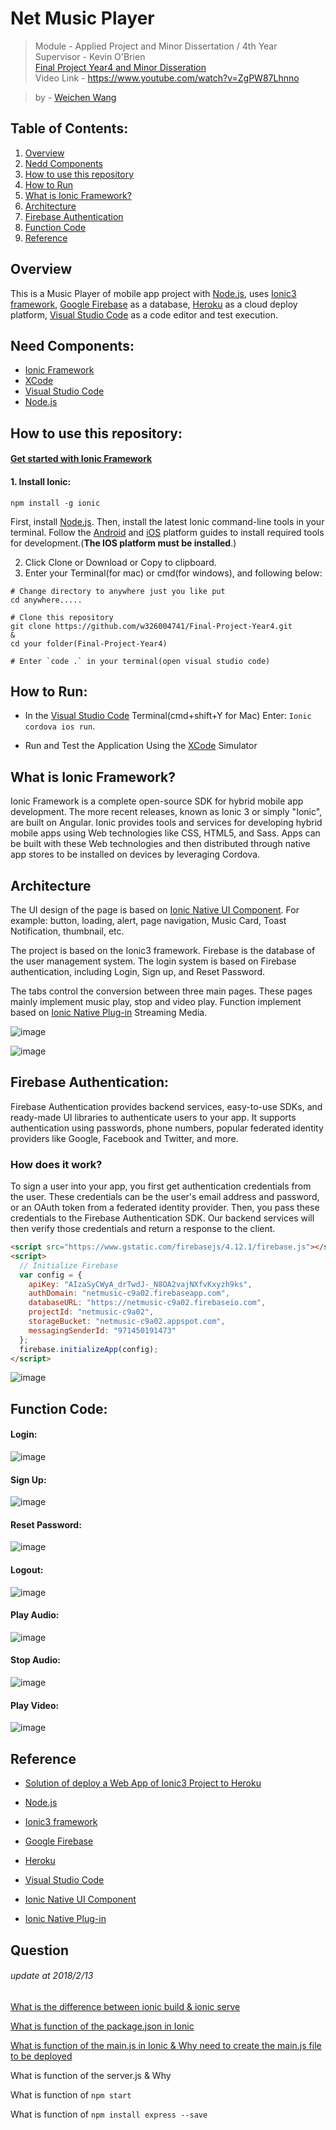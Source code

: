 # Net Music Player  
> Module - Applied Project and Minor Dissertation / 4th Year      
> Supervisor - Kevin O'Brien           
> [Final Project Year4 and Minor Disseration](https://github.com/w326004741/Final-Project-Year4/tree/master/Final%20Year%20Minor%20Dissertation)      
> Video Link - https://www.youtube.com/watch?v=ZgPW87Lhnno    

> by - [Weichen Wang](https://github.com/w326004741)

## Table of Contents:
1. [Overview](#overview)
2. [Nedd Components](#need-components)
3. [How to use this repository](#how-to-use-this-repository)
4. [How to Run](#how-to-run)
5. [What is Ionic Framework?](#what-is-ionic-framework)
6. [Architecture](#architecture)
7. [Firebase Authentication](#firebase-authentication)
8. [Function Code](#function-code)
9. [Reference](#reference)
## Overview
This is a Music Player of mobile app project with [Node.js](https://nodejs.org/en/), uses [Ionic3 framework](https://ionicframework.com/), [Google Firebase](https://firebase.google.com/) as a database, [Heroku](https://www.heroku.com/platform) as a cloud deploy platform, [Visual Studio Code](https://code.visualstudio.com/) as a code editor and test execution.

## Need Components:
-  [Ionic Framework](https://ionicframework.com/getting-started)
-  [XCode](https://developer.apple.com/xcode/)
-  [Visual Studio Code](https://code.visualstudio.com/)
-  [Node.js](https://nodejs.org/en/)


## How to use this repository:
#### [Get started with Ionic Framework](https://ionicframework.com/getting-started)

#### 1. Install Ionic: 
```
npm install -g ionic
```

First, install [Node.js](https://nodejs.org/en/). Then, install the latest Ionic command-line tools in your terminal. Follow the [Android](https://cordova.apache.org/docs/en/7.x/guide/platforms/android/) and [iOS](https://cordova.apache.org/docs/en/7.x/guide/platforms/ios/) platform guides to install required tools for development.(**The IOS platform must be installed**.)


2. Click Clone or Download or Copy to clipboard.
3. Enter your Terminal(for mac) or cmd(for windows), and following below:
```
# Change directory to anywhere just you like put
cd anywhere.....

# Clone this repository
git clone https://github.com/w326004741/Final-Project-Year4.git
&
cd your folder(Final-Project-Year4)

# Enter `code .` in your terminal(open visual studio code)
```

## How to Run:
- In the [Visual Studio Code](https://code.visualstudio.com/) Terminal(cmd+shift+Y for Mac) Enter: `Ionic cordova ios run`.       

- Run and Test the Application Using the [XCode](https://developer.apple.com/xcode/) Simulator

## What is Ionic Framework?
Ionic Framework is a complete open-source SDK for hybrid mobile app development. The more recent releases, known as Ionic 3 or simply "Ionic", are built on Angular. Ionic provides tools and services for developing hybrid mobile apps using Web technologies like CSS, HTML5, and Sass. Apps can be built with these Web technologies and then distributed through native app stores to be installed on devices by leveraging Cordova.

## Architecture
The UI design of the page is based on [Ionic Native UI Component](https://ionicframework.com/docs/components/).  For example: button, loading, alert, page navigation, Music Card, Toast Notification, thumbnail, etc.

The project is based on the Ionic3 framework. Firebase is the database of the user management system. The login system is based on Firebase authentication, including Login, Sign up, and Reset Password.

The tabs control the conversion between three main pages.  These pages mainly implement music play, stop and video play.  Function implement based on [Ionic Native Plug-in](https://ionicframework.com/docs/native/) Streaming Media.

![image](https://github.com/w326004741/Final-Project-Year4/blob/master/image/ionicSystem.png)

![image](https://github.com/w326004741/Final-Project-Year4/blob/master/image/4301524152100_.pic_hd.jpg)

## Firebase Authentication:
Firebase Authentication provides backend services, easy-to-use SDKs, and ready-made UI libraries to authenticate users to your app. It supports authentication using passwords, phone numbers, popular federated identity providers like Google, Facebook and Twitter, and more.

### How does it work?
To sign a user into your app, you first get authentication credentials from the user. These credentials can be the user's email address and password, or an OAuth token from a federated identity provider. Then, you pass these credentials to the Firebase Authentication SDK. Our backend services will then verify those credentials and return a response to the client.

```html
<script src="https://www.gstatic.com/firebasejs/4.12.1/firebase.js"></script>
<script>
  // Initialize Firebase
  var config = {
    apiKey: "AIzaSyCWyA_drTwdJ-_N8OA2vajNXfvKxyzh9ks",
    authDomain: "netmusic-c9a02.firebaseapp.com",
    databaseURL: "https://netmusic-c9a02.firebaseio.com",
    projectId: "netmusic-c9a02",
    storageBucket: "netmusic-c9a02.appspot.com",
    messagingSenderId: "971450191473"
  };
  firebase.initializeApp(config);
</script>
```
![image](https://github.com/w326004741/Final-Project-Year4/blob/master/image/firebaseauth5.png)

## Function Code:
#### Login:
![image](https://github.com/w326004741/Final-Project-Year4/blob/master/image/Loginfunction.png)
#### Sign Up:
![image](https://github.com/w326004741/Final-Project-Year4/blob/master/image/Registerfunction.png)
#### Reset Password:
![image](https://github.com/w326004741/Final-Project-Year4/blob/master/image/resetPasswordfunction.png)
#### Logout:
![image](https://github.com/w326004741/Final-Project-Year4/blob/master/image/logout.png)
#### Play Audio: 
![image](https://github.com/w326004741/Final-Project-Year4/blob/master/image/playAudio.png)
#### Stop Audio:
![image](https://github.com/w326004741/Final-Project-Year4/blob/master/image/stopAudio.png)
#### Play Video:
![image](https://github.com/w326004741/Final-Project-Year4/blob/master/image/playVideo.png)
## Reference
- [Solution of deploy a Web App of Ionic3 Project to Heroku](https://stackoverflow.com/questions/43701033/ionic-pwa-deploy/43701116)

- [Node.js](https://nodejs.org/en/)     
- [Ionic3 framework](https://ionicframework.com/)      
- [Google Firebase](https://firebase.google.com/)     
- [Heroku](https://www.heroku.com/platform)     
- [Visual Studio Code](https://code.visualstudio.com/)      
- [Ionic Native UI Component](https://ionicframework.com/docs/components/)      
- [Ionic Native Plug-in](https://ionicframework.com/docs/native/)


## Question
###### *update at 2018/2/13*
[What is the difference between ionic build & ionic serve](https://github.com/w326004741/Final-Project-Year4)

[What is function of the package.json in Ionic](https://github.com/w326004741/Final-Project-Year4)

[What is function of the main.js in Ionic & Why need to create the main.js file to be deployed](https://github.com/w326004741/Final-Project-Year4)

What is function of the server.js & Why

What is function of `npm start`

What is function of `npm install express --save`
